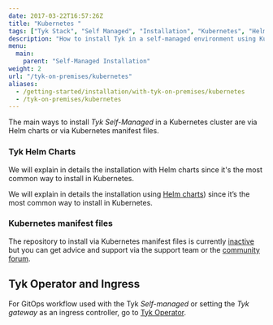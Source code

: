 ```yaml
---
date: 2017-03-22T16:57:26Z
title: "Kubernetes "
tags: ["Tyk Stack", "Self Managed", "Installation", "Kubernetes", "Helm Chart", "Tyk Operator"]
description: "How to install Tyk in a self-managed environment using Kubernetes"
menu:
  main:
    parent: "Self-Managed Installation"
weight: 2
url: "/tyk-on-premises/kubernetes"
aliases:
  - /getting-started/installation/with-tyk-on-premises/kubernetes
  - /tyk-on-premises/kubernetes
---
```


The main ways to install *Tyk Self-Managed* in a Kubernetes cluster are via Helm charts or via Kubernetes manifest files.

### Tyk Helm Charts

We will explain in details the installation with Helm charts since it's the most common way to install in Kubernetes.

We will explain in details the installation using [Helm charts](/docs/tyk-self-managed/tyk-helm-chart/)) 
since it’s the most common way to install in Kubernetes.

### Kubernetes manifest files

The repository to install via Kubernetes manifest files is currently [inactive](https://github.com/TykTechnologies/tyk-k8s) 
but you can get advice and support via the support team or the [community forum](https://community.tyk.io/).

## Tyk Operator and Ingress 

For GitOps workflow used with the Tyk *Self-managed* or setting the *Tyk gateway* as an ingress controller, 
go to [Tyk Operator](/docs/tyk-on-prem/kubernetes-ingress/). 
